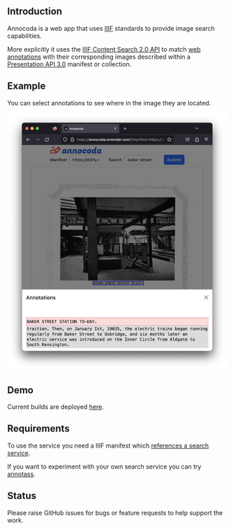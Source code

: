 
## Introduction

Annocoda is a web app that uses [IIIF](https://iiif.io/) standards to provide image search capabilities. 

More explicitly it uses the [IIIF Content Search 2.0 API](https://iiif.io/api/search/2.0/) to match [web annotations](https://www.w3.org/TR/annotation-model/) with their corresponding images described within a [Presentation API 3.0](https://iiif.io/api/presentation/3.0/) manifest or collection.

## Example

You can select annotations to see where in the image they are located.

![screenshot](./assets/screenshot.png)

## Demo

Current builds are deployed [here](https://annocoda.onrender.com/).

## Requirements

To use the service you need a IIIF manifest which [references a search service](https://iiif.io/api/search/2.0/#3-declaring-services). 

If you want to experiment with your own search service you can try [annotass](https://github.com/jptmoore/annotass).

## Status

Please raise GitHub issues for bugs or feature requests to help support the work.